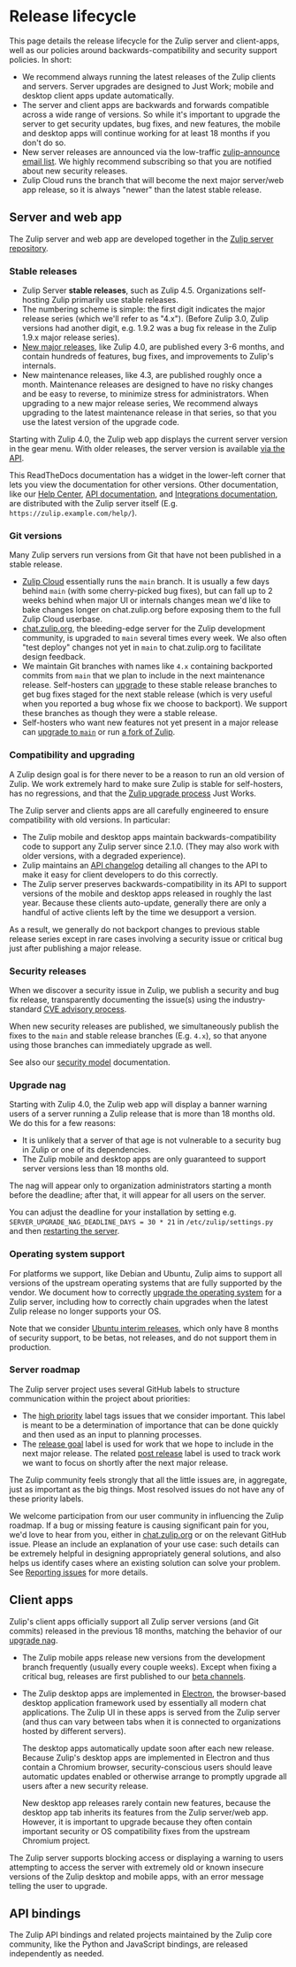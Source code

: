 # Release lifecycle

This page details the release lifecycle for the Zulip server and
client-apps, well as our policies around backwards-compatibility and
security support policies. In short:

- We recommend always running the latest releases of the Zulip clients
  and servers. Server upgrades are designed to Just Work; mobile and
  desktop client apps update automatically.
- The server and client apps are backwards and forwards compatible
  across a wide range of versions. So while it's important to upgrade
  the server to get security updates, bug fixes, and new features, the
  mobile and desktop apps will continue working for at least 18 months
  if you don't do so.
- New server releases are announced via the low-traffic
  [zulip-announce email
  list](https://groups.google.com/g/zulip-announce). We
  highly recommend subscribing so that you are notified about new
  security releases.
- Zulip Cloud runs the branch that will become the next major
  server/web app release, so it is always "newer" than the latest
  stable release.

## Server and web app

The Zulip server and web app are developed together in the [Zulip
server repository][zulip-server].

### Stable releases

- Zulip Server **stable releases**, such as Zulip 4.5.
  Organizations self-hosting Zulip primarily use stable releases.
- The numbering scheme is simple: the first digit indicates the major
  release series (which we'll refer to as "4.x"). (Before Zulip 3.0,
  Zulip versions had another digit, e.g. 1.9.2 was a bug fix release
  in the Zulip 1.9.x major release series).
- [New major releases][blog-major-releases], like Zulip 4.0, are
  published every 3-6 months, and contain hundreds of features, bug
  fixes, and improvements to Zulip's internals.
- New maintenance releases, like 4.3, are published roughly once a
  month. Maintenance releases are designed to have no risky changes
  and be easy to reverse, to minimize stress for administrators. When
  upgrading to a new major release series, We recommend always
  upgrading to the latest maintenance release in that series, so that
  you use the latest version of the upgrade code.

Starting with Zulip 4.0, the Zulip web app displays the current server
version in the gear menu. With older releases, the server version is
available [via the API](https://zulip.com/api/get-server-settings).

This ReadTheDocs documentation has a widget in the lower-left corner
that lets you view the documentation for other versions. Other
documentation, like our [Help Center](https://zulip.com/help/), [API
documentation](https://zulip.com/api/), and [Integrations
documentation](https://zulip.com/integrations/), are distributed with
the Zulip server itself (E.g. `https://zulip.example.com/help/`).

### Git versions

Many Zulip servers run versions from Git that have not been published
in a stable release.

- [Zulip Cloud](https://zulip.com) essentially runs the `main`
  branch. It is usually a few days behind `main` (with some
  cherry-picked bug fixes), but can fall up to 2 weeks behind when
  major UI or internals changes mean we'd like to bake changes longer
  on chat.zulip.org before exposing them to the full Zulip Cloud
  userbase.
- [chat.zulip.org][chat-zulip-org], the bleeding-edge server for the
  Zulip development community, is upgraded to `main` several times
  every week. We also often "test deploy" changes not yet in `main`
  to chat.zulip.org to facilitate design feedback.
- We maintain Git branches with names like `4.x` containing backported
  commits from `main` that we plan to include in the next maintenance
  release. Self-hosters can [upgrade][upgrade-from-git] to these
  stable release branches to get bug fixes staged for the next stable
  release (which is very useful when you reported a bug whose fix we
  choose to backport). We support these branches as though they were a
  stable release.
- Self-hosters who want new features not yet present in a major
  release can [upgrade to `main`][upgrading-to-main] or run [a fork
  of Zulip][fork-zulip].

### Compatibility and upgrading

A Zulip design goal is for there never to be a reason to run an old
version of Zulip. We work extremely hard to make sure Zulip is stable
for self-hosters, has no regressions, and that the [Zulip upgrade
process](../production/upgrade-or-modify.md) Just Works.

The Zulip server and clients apps are all carefully engineered to
ensure compatibility with old versions. In particular:

- The Zulip mobile and desktop apps maintain backwards-compatibility
  code to support any Zulip server since 2.1.0. (They may also work
  with older versions, with a degraded experience).
- Zulip maintains an [API changelog](https://zulip.com/api/changelog)
  detailing all changes to the API to make it easy for client
  developers to do this correctly.
- The Zulip server preserves backwards-compatibility in its API to
  support versions of the mobile and desktop apps released in roughly
  the last year. Because these clients auto-update, generally there
  are only a handful of active clients left by the time we desupport a
  version.

As a result, we generally do not backport changes to previous stable
release series except in rare cases involving a security issue or
critical bug just after publishing a major release.

[blog-major-releases]: https://blog.zulip.com/tag/major-releases/
[upgrade-from-git]: ../production/upgrade-or-modify.md#upgrading-from-a-git-repository

### Security releases

When we discover a security issue in Zulip, we publish a security and
bug fix release, transparently documenting the issue(s) using the
industry-standard [CVE advisory process](https://cve.mitre.org/).

When new security releases are published, we simultaneously publish
the fixes to the `main` and stable release branches (E.g. `4.x`), so
that anyone using those branches can immediately upgrade as well.

See also our [security model][security-model] documentation.

[security-model]: ../production/security-model.md

### Upgrade nag

Starting with Zulip 4.0, the Zulip web app will display a banner
warning users of a server running a Zulip release that is more than 18
months old. We do this for a few reasons:

- It is unlikely that a server of that age is not vulnerable to
  a security bug in Zulip or one of its dependencies.
- The Zulip mobile and desktop apps are only guaranteed to support
  server versions less than 18 months old.

The nag will appear only to organization administrators starting a
month before the deadline; after that, it will appear for all users on
the server.

You can adjust the deadline for your installation by setting e.g.
`SERVER_UPGRADE_NAG_DEADLINE_DAYS = 30 * 21` in
`/etc/zulip/settings.py` and then [restarting the server](../production/settings.md).

### Operating system support

For platforms we support, like Debian and Ubuntu, Zulip aims to
support all versions of the upstream operating systems that are fully
supported by the vendor. We document how to correctly [upgrade the
operating system][os-upgrade] for a Zulip server, including how to
correctly chain upgrades when the latest Zulip release no longer
supports your OS.

Note that we consider [Ubuntu interim releases][ubuntu-release-cycle],
which only have 8 months of security support, to be betas, not
releases, and do not support them in production.

[ubuntu-release-cycle]: https://ubuntu.com/about/release-cycle

### Server roadmap

The Zulip server project uses several GitHub labels to structure
communication within the project about priorities:

- The [high priority][label-high] label tags issues that we consider
  important. This label is meant to be a determination of importance
  that can be done quickly and then used as an input to planning
  processes.
- The [release goal][label-release-goal] label is used for work that
  we hope to include in the next major release. The related [post
  release][label-post-release] label is used to track work we want to
  focus on shortly after the next major release.

The Zulip community feels strongly that all the little issues are, in
aggregate, just as important as the big things. Most resolved issues
do not have any of these priority labels.

We welcome participation from our user community in influencing the
Zulip roadmap. If a bug or missing feature is causing significant
pain for you, we'd love to hear from you, either in
[chat.zulip.org](https://zulip.com/development-community/) or on the relevant
GitHub issue. Please an include an explanation of your use case: such
details can be extremely helpful in designing appropriately general
solutions, and also helps us identify cases where an existing solution
can solve your problem. See [Reporting
issues](contributing.md#reporting-issues) for more details.

## Client apps

Zulip's client apps officially support all Zulip server versions (and
Git commits) released in the previous 18 months, matching the behavior
of our [upgrade nag](#upgrade-nag).

- The Zulip mobile apps release new versions from the development
  branch frequently (usually every couple weeks). Except when fixing a
  critical bug, releases are first published to our [beta
  channels][mobile-beta].

- The Zulip desktop apps are implemented in [Electron][electron], the
  browser-based desktop application framework used by essentially all
  modern chat applications. The Zulip UI in these apps is served from
  the Zulip server (and thus can vary between tabs when it is
  connected to organizations hosted by different servers).

  The desktop apps automatically update soon after each new
  release. Because Zulip's desktop apps are implemented in Electron
  and thus contain a Chromium browser, security-conscious users should
  leave automatic updates enabled or otherwise arrange to promptly
  upgrade all users after a new security release.

  New desktop app releases rarely contain new features, because the
  desktop app tab inherits its features from the Zulip server/web app.
  However, it is important to upgrade because they often contain
  important security or OS compatibility fixes from the upstream
  Chromium project.

The Zulip server supports blocking access or displaying a warning to
users attempting to access the server with extremely old or known
insecure versions of the Zulip desktop and mobile apps, with an error
message telling the user to upgrade.

## API bindings

The Zulip API bindings and related projects maintained by the Zulip
core community, like the Python and JavaScript bindings, are released
independently as needed.

[electron]: https://www.electronjs.org/
[upgrading-to-main]: ../production/upgrade-or-modify.md#upgrading-to-main
[os-upgrade]: ../production/upgrade-or-modify.md#upgrading-the-operating-system
[chat-zulip-org]: https://zulip.com/development-community/
[fork-zulip]: ../production/upgrade-or-modify.md#modifying-zulip
[zulip-server]: https://github.com/zulip/zulip
[mobile-beta]: https://github.com/zulip/zulip-mobile#using-the-beta
[label-blocker]: https://github.com/zulip/zulip/issues?q=is%3Aissue+is%3Aopen+label%3A%22priority%3A+blocker%22
[label-high]: https://github.com/zulip/zulip/issues?q=is%3Aissue+is%3Aopen+label%3A%22priority%3A+high%22
[label-release-goal]: https://github.com/zulip/zulip/issues?q=is%3Aissue+is%3Aopen+label%3A%22release+goal%22
[label-post-release]: https://github.com/zulip/zulip/issues?q=is%3Aissue+is%3Aopen+label%3A%22post+release%22
